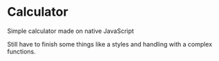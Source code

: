 # Calculator

Simple calculator made on native JavaScript

Still have to finish some things like a styles and handling with a complex functions.
